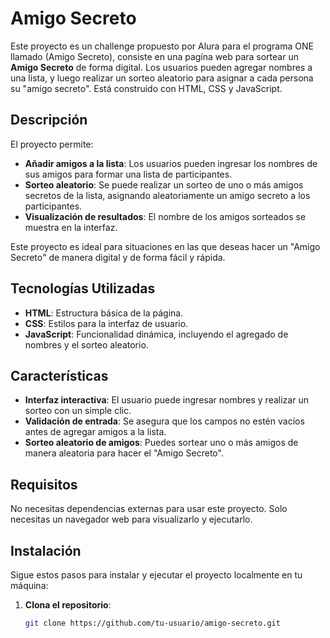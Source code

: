 # Amigo Secreto

Este proyecto es un challenge propuesto por Alura para el programa ONE llamado (Amigo Secreto), consiste en una pagína web para sortear un **Amigo Secreto** de forma digital. Los usuarios pueden agregar nombres a una lista, y luego realizar un sorteo aleatorio para asignar a cada persona su "amigo secreto". Está construido con HTML, CSS y JavaScript.

## Descripción

El proyecto permite:
- **Añadir amigos a la lista**: Los usuarios pueden ingresar los nombres de sus amigos para formar una lista de participantes.
- **Sorteo aleatorio**: Se puede realizar un sorteo de uno o más amigos secretos de la lista, asignando aleatoriamente un amigo secreto a los participantes.
- **Visualización de resultados**: El nombre de los amigos sorteados se muestra en la interfaz.

Este proyecto es ideal para situaciones en las que deseas hacer un "Amigo Secreto" de manera digital y de forma fácil y rápida.

## Tecnologías Utilizadas

- **HTML**: Estructura básica de la página.
- **CSS**: Estilos para la interfaz de usuario.
- **JavaScript**: Funcionalidad dinámica, incluyendo el agregado de nombres y el sorteo aleatorio.

## Características

- **Interfaz interactiva**: El usuario puede ingresar nombres y realizar un sorteo con un simple clic.
- **Validación de entrada**: Se asegura que los campos no estén vacíos antes de agregar amigos a la lista.
- **Sorteo aleatorio de amigos**: Puedes sortear uno o más amigos de manera aleatoria para hacer el "Amigo Secreto".

## Requisitos

No necesitas dependencias externas para usar este proyecto. Solo necesitas un navegador web para visualizarlo y ejecutarlo.

## Instalación

Sigue estos pasos para instalar y ejecutar el proyecto localmente en tu máquina:

1. **Clona el repositorio**:
   ```bash
   git clone https://github.com/tu-usuario/amigo-secreto.git
